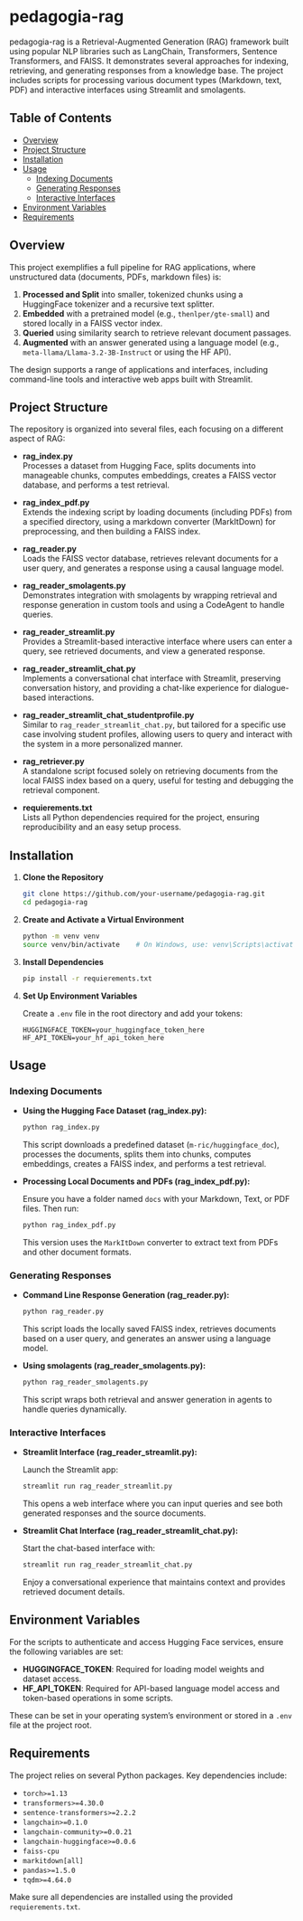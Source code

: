 # pedagogia-rag

pedagogia-rag is a Retrieval-Augmented Generation (RAG) framework built using popular NLP libraries such as LangChain, Transformers, Sentence Transformers, and FAISS. It demonstrates several approaches for indexing, retrieving, and generating responses from a knowledge base. The project includes scripts for processing various document types (Markdown, text, PDF) and interactive interfaces using Streamlit and smolagents.

## Table of Contents

- [Overview](#overview)
- [Project Structure](#project-structure)
- [Installation](#installation)
- [Usage](#usage)
  - [Indexing Documents](#indexing-documents)
  - [Generating Responses](#generating-responses)
  - [Interactive Interfaces](#interactive-interfaces)
- [Environment Variables](#environment-variables)
- [Requirements](#requirements)

## Overview

This project exemplifies a full pipeline for RAG applications, where unstructured data (documents, PDFs, markdown files) is:
1. **Processed and Split** into smaller, tokenized chunks using a HuggingFace tokenizer and a recursive text splitter.
2. **Embedded** with a pretrained model (e.g., `thenlper/gte-small`) and stored locally in a FAISS vector index.
3. **Queried** using similarity search to retrieve relevant document passages.
4. **Augmented** with an answer generated using a language model (e.g., `meta-llama/Llama-3.2-3B-Instruct` or using the HF API).

The design supports a range of applications and interfaces, including command-line tools and interactive web apps built with Streamlit.

## Project Structure

The repository is organized into several files, each focusing on a different aspect of RAG:

- **rag_index.py**  
  Processes a dataset from Hugging Face, splits documents into manageable chunks, computes embeddings, creates a FAISS vector database, and performs a test retrieval.

- **rag_index_pdf.py**  
  Extends the indexing script by loading documents (including PDFs) from a specified directory, using a markdown converter (MarkItDown) for preprocessing, and then building a FAISS index.

- **rag_reader.py**  
  Loads the FAISS vector database, retrieves relevant documents for a user query, and generates a response using a causal language model.

- **rag_reader_smolagents.py**  
  Demonstrates integration with smolagents by wrapping retrieval and response generation in custom tools and using a CodeAgent to handle queries.

- **rag_reader_streamlit.py**  
  Provides a Streamlit-based interactive interface where users can enter a query, see retrieved documents, and view a generated response.

- **rag_reader_streamlit_chat.py**  
  Implements a conversational chat interface with Streamlit, preserving conversation history, and providing a chat-like experience for dialogue-based interactions.

- **rag_reader_streamlit_chat_studentprofile.py**  
  Similar to `rag_reader_streamlit_chat.py`, but tailored for a specific use case involving student profiles, allowing users to query and interact with the system in a more personalized manner.

- **rag_retriever.py**  
  A standalone script focused solely on retrieving documents from the local FAISS index based on a query, useful for testing and debugging the retrieval component.

- **requierements.txt**  
  Lists all Python dependencies required for the project, ensuring reproducibility and an easy setup process.

## Installation

1. **Clone the Repository**

   ```bash
   git clone https://github.com/your-username/pedagogia-rag.git
   cd pedagogia-rag
   ```

2. **Create and Activate a Virtual Environment**

   ```bash
   python -m venv venv
   source venv/bin/activate    # On Windows, use: venv\Scripts\activate
   ```

3. **Install Dependencies**

   ```bash
   pip install -r requierements.txt
   ```

4. **Set Up Environment Variables**

   Create a `.env` file in the root directory and add your tokens:
   
   ```env
   HUGGINGFACE_TOKEN=your_huggingface_token_here
   HF_API_TOKEN=your_hf_api_token_here
   ```

## Usage

### Indexing Documents

- **Using the Hugging Face Dataset (rag_index.py):**

  ```bash
  python rag_index.py
  ```

  This script downloads a predefined dataset (`m-ric/huggingface_doc`), processes the documents, splits them into chunks, computes embeddings, creates a FAISS index, and performs a test retrieval.

- **Processing Local Documents and PDFs (rag_index_pdf.py):**

  Ensure you have a folder named `docs` with your Markdown, Text, or PDF files. Then run:

  ```bash
  python rag_index_pdf.py
  ```

  This version uses the `MarkItDown` converter to extract text from PDFs and other document formats.

### Generating Responses

- **Command Line Response Generation (rag_reader.py):**

  ```bash
  python rag_reader.py
  ```

  This script loads the locally saved FAISS index, retrieves documents based on a user query, and generates an answer using a language model.

- **Using smolagents (rag_reader_smolagents.py):**

  ```bash
  python rag_reader_smolagents.py
  ```

  This script wraps both retrieval and answer generation in agents to handle queries dynamically.

### Interactive Interfaces

- **Streamlit Interface (rag_reader_streamlit.py):**

  Launch the Streamlit app:

  ```bash
  streamlit run rag_reader_streamlit.py
  ```

  This opens a web interface where you can input queries and see both generated responses and the source documents.

- **Streamlit Chat Interface (rag_reader_streamlit_chat.py):**

  Start the chat-based interface with:

  ```bash
  streamlit run rag_reader_streamlit_chat.py
  ```

  Enjoy a conversational experience that maintains context and provides retrieved document details.

## Environment Variables

For the scripts to authenticate and access Hugging Face services, ensure the following variables are set:

- **HUGGINGFACE_TOKEN**: Required for loading model weights and dataset access.
- **HF_API_TOKEN**: Required for API-based language model access and token-based operations in some scripts.

These can be set in your operating system’s environment or stored in a `.env` file at the project root.

## Requirements

The project relies on several Python packages. Key dependencies include:

- `torch>=1.13`
- `transformers>=4.30.0`
- `sentence-transformers>=2.2.2`
- `langchain>=0.1.0`
- `langchain-community>=0.0.21`
- `langchain-huggingface>=0.0.6`
- `faiss-cpu`
- `markitdown[all]`
- `pandas>=1.5.0`
- `tqdm>=4.64.0`

Make sure all dependencies are installed using the provided `requierements.txt`.
